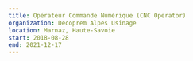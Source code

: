 ```yaml
---
title: Opérateur Commande Numérique (CNC Operator)
organization: Decoprem Alpes Usinage
location: Marnaz, Haute-Savoie
start: 2018-08-28
end: 2021-12-17
---
```

